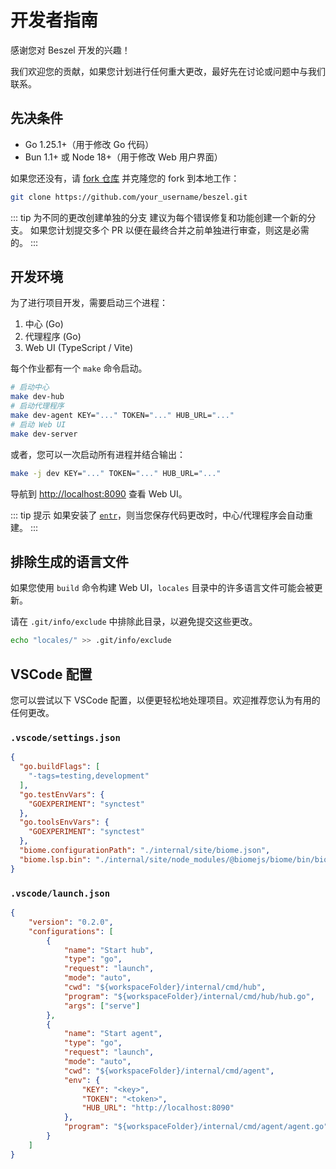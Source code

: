 # 开发者指南

感谢您对 Beszel 开发的兴趣！

我们欢迎您的贡献，如果您计划进行任何重大更改，最好先在讨论或问题中与我们联系。

## 先决条件

- Go 1.25.1+（用于修改 Go 代码）
- Bun 1.1+ 或 Node 18+（用于修改 Web 用户界面）

如果您还没有，请 [fork 仓库](https://github.com/henrygd/beszel/fork) 并克隆您的 fork 到本地工作：

```bash
git clone https://github.com/your_username/beszel.git
```

::: tip 为不同的更改创建单独的分支
建议为每个错误修复和功能创建一个新的分支。
如果您计划提交多个 PR 以便在最终合并之前单独进行审查，则这是必需的。
:::

## 开发环境

为了进行项目开发，需要启动三个进程：

1. 中心 (Go)
2. 代理程序 (Go)
3. Web UI (TypeScript / Vite)

每个作业都有一个 `make` 命令启动。

```bash
# 启动中心
make dev-hub
# 启动代理程序
make dev-agent KEY="..." TOKEN="..." HUB_URL="..."
# 启动 Web UI
make dev-server
```

或者，您可以一次启动所有进程并结合输出：

```bash
make -j dev KEY="..." TOKEN="..." HUB_URL="..."
```

导航到 [http://localhost:8090](http://localhost:8090) 查看 Web UI。

::: tip 提示
如果安装了 [`entr`](https://github.com/eradman/entr)，则当您保存代码更改时，中心/代理程序会自动重建。
:::

## 排除生成的语言文件

如果您使用 `build` 命令构建 Web UI，`locales` 目录中的许多语言文件可能会被更新。

请在 `.git/info/exclude` 中排除此目录，以避免提交这些更改。

```bash
echo "locales/" >> .git/info/exclude
```

## VSCode 配置

您可以尝试以下 VSCode 配置，以便更轻松地处理项目。欢迎推荐您认为有用的任何更改。

### `.vscode/settings.json`

```json
{
  "go.buildFlags": [
    "-tags=testing,development"
  ],
  "go.testEnvVars": {
    "GOEXPERIMENT": "synctest"
  },
  "go.toolsEnvVars": {
    "GOEXPERIMENT": "synctest"
  },
  "biome.configurationPath": "./internal/site/biome.json",
  "biome.lsp.bin": "./internal/site/node_modules/@biomejs/biome/bin/biome"
}
```

### `.vscode/launch.json`

```json
{
	"version": "0.2.0",
	"configurations": [
		{
			"name": "Start hub",
			"type": "go",
			"request": "launch",
			"mode": "auto",
			"cwd": "${workspaceFolder}/internal/cmd/hub",
			"program": "${workspaceFolder}/internal/cmd/hub/hub.go",
			"args": ["serve"]
		},
		{
			"name": "Start agent",
			"type": "go",
			"request": "launch",
			"mode": "auto",
			"cwd": "${workspaceFolder}/internal/cmd/agent",
			"env": {
				"KEY": "<key>",
				"TOKEN": "<token>",
				"HUB_URL": "http://localhost:8090"
			},
			"program": "${workspaceFolder}/internal/cmd/agent/agent.go"
		}
	]
}
```
